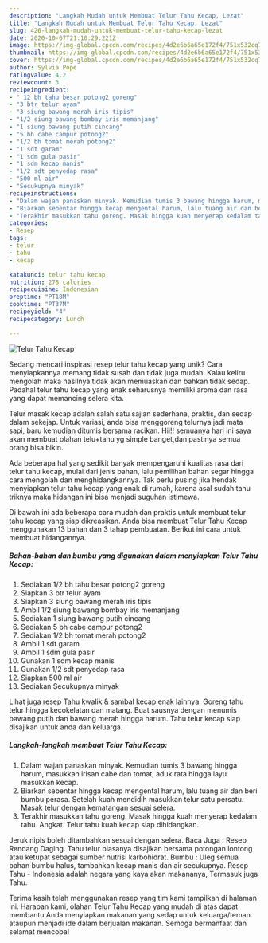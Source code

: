 ```yaml
---
description: "Langkah Mudah untuk Membuat Telur Tahu Kecap, Lezat"
title: "Langkah Mudah untuk Membuat Telur Tahu Kecap, Lezat"
slug: 426-langkah-mudah-untuk-membuat-telur-tahu-kecap-lezat
date: 2020-10-07T21:10:29.221Z
image: https://img-global.cpcdn.com/recipes/4d2e6b6a65e172f4/751x532cq70/telur-tahu-kecap-foto-resep-utama.jpg
thumbnail: https://img-global.cpcdn.com/recipes/4d2e6b6a65e172f4/751x532cq70/telur-tahu-kecap-foto-resep-utama.jpg
cover: https://img-global.cpcdn.com/recipes/4d2e6b6a65e172f4/751x532cq70/telur-tahu-kecap-foto-resep-utama.jpg
author: Sylvia Pope
ratingvalue: 4.2
reviewcount: 3
recipeingredient:
- " 12 bh tahu besar potong2 goreng"
- "3 btr telur ayam"
- "3 siung bawang merah iris tipis"
- "1/2 siung bawang bombay iris memanjang"
- "1 siung bawang putih cincang"
- "5 bh cabe campur potong2"
- "1/2 bh tomat merah potong2"
- "1 sdt garam"
- "1 sdm gula pasir"
- "1 sdm kecap manis"
- "1/2 sdt penyedap rasa"
- "500 ml air"
- "Secukupnya minyak"
recipeinstructions:
- "Dalam wajan panaskan minyak. Kemudian tumis 3 bawang hingga harum, masukkan irisan cabe dan tomat, aduk rata hingga layu masukkan kecap."
- "Biarkan sebentar hingga kecap mengental harum, lalu tuang air dan beri bumbu perasa. Setelah kuah mendidih masukkan telur satu persatu. Masak telur dengan kematangan sesuai selera."
- "Terakhir masukkan tahu goreng. Masak hingga kuah menyerap kedalam tahu. Angkat. Telur tahu kuah kecap siap dihidangkan."
categories:
- Resep
tags:
- telur
- tahu
- kecap

katakunci: telur tahu kecap 
nutrition: 278 calories
recipecuisine: Indonesian
preptime: "PT18M"
cooktime: "PT37M"
recipeyield: "4"
recipecategory: Lunch

---
```



![Telur Tahu Kecap](https://img-global.cpcdn.com/recipes/4d2e6b6a65e172f4/751x532cq70/telur-tahu-kecap-foto-resep-utama.jpg)

Sedang mencari inspirasi resep telur tahu kecap yang unik? Cara menyiapkannya memang tidak susah dan tidak juga mudah. Kalau keliru mengolah maka hasilnya tidak akan memuaskan dan bahkan tidak sedap. Padahal telur tahu kecap yang enak seharusnya memiliki aroma dan rasa yang dapat memancing selera kita.

Telur masak kecap adalah salah satu sajian sederhana, praktis, dan sedap dalam sekejap. Untuk variasi, anda bisa menggoreng telurnya jadi mata sapi, baru kemudian ditumis bersama racikan. Hii!! semuanya hari ini saya akan membuat olahan telu+tahu yg simple banget,dan pastinya semua orang bisa bikin.

Ada beberapa hal yang sedikit banyak mempengaruhi kualitas rasa dari telur tahu kecap, mulai dari jenis bahan, lalu pemilihan bahan segar hingga cara mengolah dan menghidangkannya. Tak perlu pusing jika hendak menyiapkan telur tahu kecap yang enak di rumah, karena asal sudah tahu triknya maka hidangan ini bisa menjadi suguhan istimewa.


Di bawah ini ada beberapa cara mudah dan praktis untuk membuat telur tahu kecap yang siap dikreasikan. Anda bisa membuat Telur Tahu Kecap menggunakan 13 bahan dan 3 tahap pembuatan. Berikut ini cara untuk membuat hidangannya.

<!--inarticleads1-->

##### Bahan-bahan dan bumbu yang digunakan dalam menyiapkan Telur Tahu Kecap:

1. Sediakan  1/2 bh tahu besar potong2 goreng
1. Siapkan 3 btr telur ayam
1. Siapkan 3 siung bawang merah iris tipis
1. Ambil 1/2 siung bawang bombay iris memanjang
1. Sediakan 1 siung bawang putih cincang
1. Sediakan 5 bh cabe campur potong2
1. Sediakan 1/2 bh tomat merah potong2
1. Ambil 1 sdt garam
1. Ambil 1 sdm gula pasir
1. Gunakan 1 sdm kecap manis
1. Gunakan 1/2 sdt penyedap rasa
1. Siapkan 500 ml air
1. Sediakan Secukupnya minyak


Lihat juga resep Tahu kwalik &amp; sambal kecap enak lainnya. Goreng tahu telur hingga kecokelatan dan matang. Buat sausnya dengan menumis bawang putih dan bawang merah hingga harum. Tahu telur kecap siap disajikan untuk anda dan keluarga. 

<!--inarticleads2-->

##### Langkah-langkah membuat Telur Tahu Kecap:

1. Dalam wajan panaskan minyak. Kemudian tumis 3 bawang hingga harum, masukkan irisan cabe dan tomat, aduk rata hingga layu masukkan kecap.
1. Biarkan sebentar hingga kecap mengental harum, lalu tuang air dan beri bumbu perasa. Setelah kuah mendidih masukkan telur satu persatu. Masak telur dengan kematangan sesuai selera.
1. Terakhir masukkan tahu goreng. Masak hingga kuah menyerap kedalam tahu. Angkat. Telur tahu kuah kecap siap dihidangkan.


Jeruk nipis boleh ditambahkan sesuai dengan selera. Baca Juga : Resep Rendang Daging. Tahu telur biasanya disajikan bersama potongan lontong atau ketupat sebagai sumber nutrisi karbohidrat. Bumbu : Uleg semua bahan bumbu halus, tambahkan kecap manis dan air secukupnya. Resep Tahu - Indonesia adalah negara yang kaya akan makananya, Termasuk juga Tahu. 

Terima kasih telah menggunakan resep yang tim kami tampilkan di halaman ini. Harapan kami, olahan Telur Tahu Kecap yang mudah di atas dapat membantu Anda menyiapkan makanan yang sedap untuk keluarga/teman ataupun menjadi ide dalam berjualan makanan. Semoga bermanfaat dan selamat mencoba!
